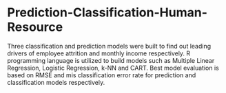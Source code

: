 # Prediction-Classification-Human-Resource
Three classification and prediction models were built to find out leading drivers of employee attrition and monthly income respectively. R programming language is utilized to build models such as Multiple Linear Regression, Logistic Regression, k-NN and CART. Best model evaluation is based on RMSE and mis classification error rate for prediction and classification models respectively.
